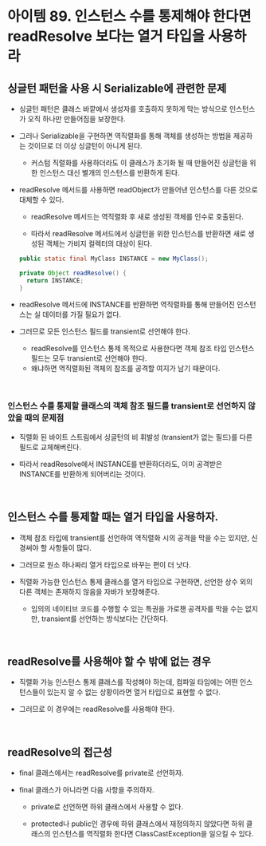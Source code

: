 # 아이템 89. 인스턴스 수를 통제해야 한다면 readResolve 보다는 열거 타입을 사용하라

## 싱글턴 패턴을 사용 시 Serializable에 관련한 문제

- 싱글턴 패턴은 클래스 바깥에서 생성자를 호출하지 못하게 막는 방식으로 인스턴스가 오직 하나만 만들어짐을 보장한다.

- 그러나 Serializable을 구현하면 역직렬화를 통해 객체를 생성하는 방법을 제공하는 것이므로 더 이상 싱글턴이 아니게 된다.

  - 커스텀 직렬화를 사용하더라도 이 클래스가 초기화 될 때 만들어진 싱글턴을 위한 인스턴스 대신 별개의 인스턴스를 반환하게 된다.

- readResolve 메서드를 사용하면 readObject가 만들어낸 인스턴스를 다른 것으로 대체할 수 있다.

  - readResolve 메서드는 역직렬화 후 새로 생성된 객체를 인수로 호출된다.

  - 따라서 readResolve 메서드에서 싱글턴을 위한 인스턴스를 반환하면 새로 생성된 객체는 가비지 컬렉터의 대상이 된다.

  ```java
  public static final MyClass INSTANCE = new MyClass();

  private Object readResolve() {
    return INSTANCE;
  }
  ```

- readResolve 메서드에 INSTANCE를 반환하면 역직렬화를 통해 만들어진 인스턴스는 실 데이터를 가질 필요가 없다.

- 그러므로 모든 인스턴스 필드를 transient로 선언해야 한다.
  - readResolve를 인스턴스 통제 목적으로 사용한다면 객체 참조 타입 인스턴스 필드는 모두 transient로 선언해야 한다.
  - 왜냐하면 역직렬화된 객체의 참조를 공격할 여지가 남기 때문이다.

<br>

### 인스턴스 수를 통제할 클래스의 객체 참조 필드를 transient로 선언하지 않았을 때의 문제점

- 직렬화 된 바이트 스트림에서 싱글턴의 비 휘발성 (transient가 없는 필드)를 다른 필드로 교체해버린다.

- 따라서 readResolve에서 INSTANCE를 반환하더라도, 이미 공격받은 INSTANCE를 반환하게 되어버리는 것이다.

<br>

## 인스턴스 수를 통제할 때는 열거 타입을 사용하자.

- 객체 참조 타입에 transient를 선언하여 역직렬화 시의 공격을 막을 수는 있지만, 신경써야 할 사항들이 많다.

- 그러므로 원소 하나짜리 열거 타입으로 바꾸는 편이 더 낫다.

- 직렬화 가능한 인스턴스 통제 클래스를 열거 타입으로 구현하면, 선언한 상수 외의 다른 객체는 존재하지 않음을 자바가 보장해준다.

  - 임의의 네이티브 코드를 수행할 수 있는 특권을 가로챈 공격자를 막을 수는 없지만, transient를 선언하는 방식보다는 간단하다.

<br>

## readResolve를 사용해야 할 수 밖에 없는 경우

- 직렬화 가능 인스턴스 통제 클래스를 작성해야 하는데, 컴파일 타임에는 어떤 인스턴스들이 있는지 알 수 없는 상황이라면 열거 타입으로 표현할 수 없다.

- 그러므로 이 경우에는 readResolve를 사용해야 한다.

<br>

## readResolve의 접근성

- final 클래스에서는 readResolve를 private로 선언하자.

- final 클래스가 아니라면 다음 사항을 주의하자.

  - private로 선언하면 하위 클래스에서 사용할 수 없다.

  - protected나 public인 경우에 하위 클래스에서 재정의하지 않았다면 하위 클래스의 인스턴스를 역직렬화 한다면 ClassCastException을 일으킬 수 있다.
